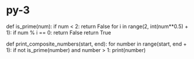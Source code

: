 # py-3
def is_prime(num):
    if num < 2:
        return False
    for i in range(2, int(num**0.5) + 1):
        if num % i == 0:
            return False
    return True

def print_composite_numbers(start, end):
    for number in range(start, end + 1):
        if not is_prime(number) and number > 1:
            print(number)
